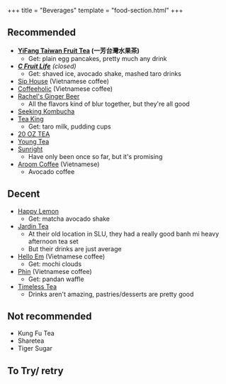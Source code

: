 +++
title = "Beverages"
template = "food-section.html"
+++

## Recommended
- **[YiFang Taiwan Fruit Tea](https://www.yifangteapnw.com/) (一芳台灣水果茶)**
    - Get: plain egg pancakes, pretty much any drink
- _**[C Fruit Life](https://www.yelp.com/biz/c-fruit-life-seattle)** (closed)_
    - Get: shaved ice, avocado shake, mashed taro drinks
- [Sip House](https://www.siphousewa.com/) (Vietnamese coffee)
- [Coffeeholic](https://coffeeholichouse.com/) (Vietnamese coffee)
- [Rachel's Ginger Beer](https://rachelsgingerbeer.com/)
    - All the flavors kind of blur together, but they're all good
- [Seeking Kombucha](https://seekingkombucha.com/)
- [Tea King](https://teaking.co/)
    - Get: taro milk, pudding cups
- [20 OZ TEA](https://www.20oztea.com/)
- [Young Tea](https://www.youngteaglobal.com/)
- [Sunright](https://www.snrtea.com/)
    - Have only been once so far, but it's promising
- [Aroom Coffee](https://www.aroomers.com/home) (Vietnamese)
    - Avocado coffee

## Decent
- [Happy Lemon](https://happylemonseattle.com/)
    - Get: matcha avocado shake
- [Jardin Tea](https://www.jardintea.com/)
    - At their old location in SLU, they had a really good banh mi heavy afternoon tea set
    - But their drinks are just average
- [Hello Em](https://www.instagram.com/hello.em_coffee/?hl=en) (Vietnamese coffee)
    - Get: mochi clouds
- [Phin](https://www.phinseattle.com/) (Vietnamese coffee)
    - Get: pandan waffle
- [Timeless Tea](https://www.yelp.com/biz/timeless-tea-seattle-5)
    - Drinks aren't amazing, pastries/desserts are pretty good

## Not recommended
- Kung Fu Tea
- Sharetea
- Tiger Sugar

## To Try/ retry

